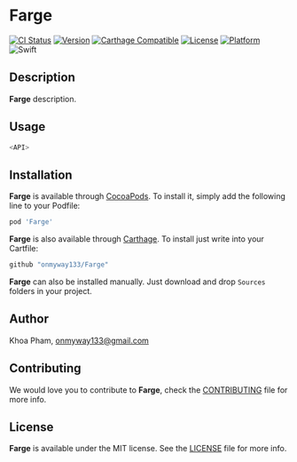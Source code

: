 # Farge

[![CI Status](http://img.shields.io/travis/onmyway133/Farge.svg?style=flat)](https://travis-ci.org/onmyway133/Farge)
[![Version](https://img.shields.io/cocoapods/v/Farge.svg?style=flat)](http://cocoadocs.org/docsets/Farge)
[![Carthage Compatible](https://img.shields.io/badge/Carthage-compatible-4BC51D.svg?style=flat)](https://github.com/Carthage/Carthage)
[![License](https://img.shields.io/cocoapods/l/Farge.svg?style=flat)](http://cocoadocs.org/docsets/Farge)
[![Platform](https://img.shields.io/cocoapods/p/Farge.svg?style=flat)](http://cocoadocs.org/docsets/Farge)
![Swift](https://img.shields.io/badge/%20in-swift%203.0-orange.svg)

## Description

**Farge** description.

## Usage

```swift
<API>
```

## Installation

**Farge** is available through [CocoaPods](http://cocoapods.org). To install
it, simply add the following line to your Podfile:

```ruby
pod 'Farge'
```

**Farge** is also available through [Carthage](https://github.com/Carthage/Carthage).
To install just write into your Cartfile:

```ruby
github "onmyway133/Farge"
```

**Farge** can also be installed manually. Just download and drop `Sources` folders in your project.

## Author

Khoa Pham, onmyway133@gmail.com

## Contributing

We would love you to contribute to **Farge**, check the [CONTRIBUTING](https://github.com/onmyway133/Farge/blob/master/CONTRIBUTING.md) file for more info.

## License

**Farge** is available under the MIT license. See the [LICENSE](https://github.com/onmyway133/Farge/blob/master/LICENSE.md) file for more info.

